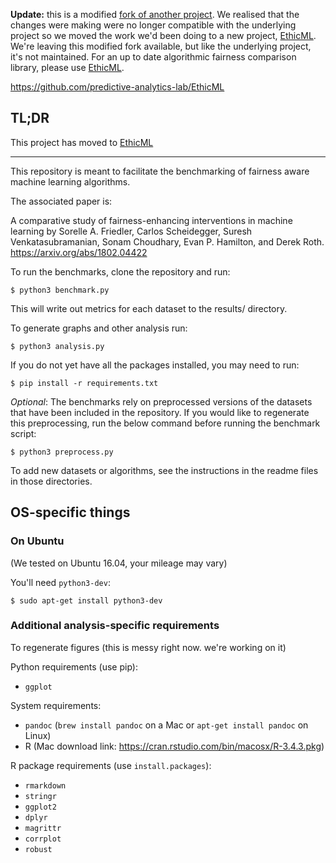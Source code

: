 **Update:** this is a modified [fork of another project](https://github.com/algofairness/fairness-comparison). We realised that the changes were making were no longer compatible with the underlying project so we moved the work we'd been doing to a new project, [EthicML](https://github.com/predictive-analytics-lab/EthicML). We're leaving this modified fork available, but like the underlying project, it's not maintained. For an up to date algorithmic fairness comparison library, please use [EthicML](https://github.com/predictive-analytics-lab/EthicML).

https://github.com/predictive-analytics-lab/EthicML

## TL;DR
This project has moved to [EthicML](https://github.com/predictive-analytics-lab/EthicML)

---

This repository is meant to facilitate the benchmarking of fairness aware machine learning algorithms.

The associated paper is:

A comparative study of fairness-enhancing interventions in machine learning by Sorelle A. Friedler, Carlos Scheidegger, Suresh Venkatasubramanian, Sonam Choudhary, Evan P. Hamilton, and Derek Roth. https://arxiv.org/abs/1802.04422

To run the benchmarks, clone the repository and run:

    $ python3 benchmark.py

This will write out metrics for each dataset to the results/ directory.

To generate graphs and other analysis run:

    $ python3 analysis.py

If you do not yet have all the packages installed, you may need to run:

    $ pip install -r requirements.txt

*Optional*:  The benchmarks rely on preprocessed versions of the datasets that have been included
in the repository.  If you would like to regenerate this preprocessing, run the below command
before running the benchmark script:

    $ python3 preprocess.py

To add new datasets or algorithms, see the instructions in the readme files in those directories.

## OS-specific things

### On Ubuntu

(We tested on Ubuntu 16.04, your mileage may vary)

You'll need `python3-dev`:

    $ sudo apt-get install python3-dev


### Additional analysis-specific requirements

To regenerate figures (this is messy right now. we're working on it)

Python requirements (use pip):

* `ggplot`

System requirements:

* `pandoc`  (`brew install pandoc` on a Mac or `apt-get install pandoc` on Linux)
* R  (Mac download link: https://cran.rstudio.com/bin/macosx/R-3.4.3.pkg)

R package requirements (use `install.packages`):

* `rmarkdown`
* `stringr`
* `ggplot2`
* `dplyr`
* `magrittr`
* `corrplot`
* `robust`
